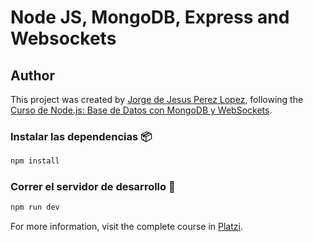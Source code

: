 <!--
 Copyright (c) 2022 Jorge de Jesus Perez Lopez

 This software is released under the MIT License.
 https://opensource.org/licenses/MIT
-->

# Node JS, MongoDB, Express and Websockets

## Author

This project was created by [Jorge de Jesus Perez Lopez](https://portfolio-jorgeperez.netlify.app/), following the [Curso de Node.js: Base de Datos con MongoDB y WebSockets](https://platzi.com/clases/nodejs-mongo-websockets/).

### Instalar las dependencias 📦

```cmd
npm install
```

### Correr el servidor de desarrollo 🚀

```cmd
npm run dev
```

For more information, visit the complete course in [Platzi](https://platzi.com/clases/nodejs-mongo-websockets/).
